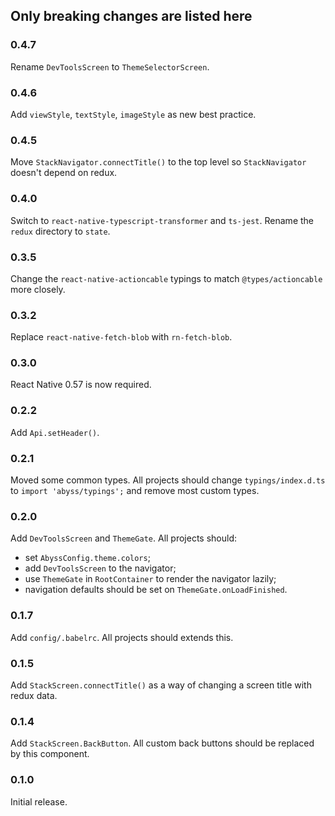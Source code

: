 ## Only breaking changes are listed here

### 0.4.7

Rename `DevToolsScreen` to `ThemeSelectorScreen`.

### 0.4.6

Add `viewStyle`, `textStyle`, `imageStyle` as new best practice.

### 0.4.5

Move `StackNavigator.connectTitle()` to the top level so `StackNavigator` doesn't depend on redux.

### 0.4.0

Switch to `react-native-typescript-transformer` and `ts-jest`. Rename the `redux` directory to `state`.

### 0.3.5

Change the `react-native-actioncable` typings to match `@types/actioncable` more closely.

### 0.3.2

Replace `react-native-fetch-blob` with `rn-fetch-blob`.

### 0.3.0

React Native 0.57 is now required.

### 0.2.2

Add `Api.setHeader()`.

### 0.2.1

Moved some common types. All projects should change `typings/index.d.ts` to `import 'abyss/typings';` and remove most custom types.

### 0.2.0

Add `DevToolsScreen` and `ThemeGate`. All projects should:

- set `AbyssConfig.theme.colors`;
- add `DevToolsScreen` to the navigator;
- use `ThemeGate` in `RootContainer` to render the navigator lazily;
- navigation defaults should be set on `ThemeGate.onLoadFinished`.

### 0.1.7

Add `config/.babelrc`. All projects should extends this.

### 0.1.5

Add `StackScreen.connectTitle()` as a way of changing a screen title with redux data.

### 0.1.4

Add `StackScreen.BackButton`. All custom back buttons should be replaced by this component.

### 0.1.0

Initial release.

